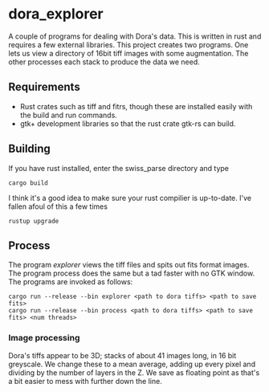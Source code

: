 # dora_explorer

A couple of programs for dealing with Dora's data. This is written in rust and requires a few external libraries. This project creates two programs. One lets us view a directory of 16bit tiff images with some augmentation. The other processes each stack to produce the data we need.

## Requirements

* Rust crates such as tiff and fitrs, though these are installed easily with the build and run commands.
* gtk+ development libraries so that the rust crate gtk-rs can build.

## Building

If you have rust installed, enter the swiss_parse directory and type

    cargo build

I think it's a good idea to make sure your rust compilier is up-to-date. I've fallen afoul of this a few times

    rustup upgrade

## Process

The program *explorer* views the tiff files and spits out fits format images. The program process does the same but a tad faster with no GTK window. The programs are invoked as follows:

    cargo run --release --bin explorer <path to dora tiffs> <path to save fits>
    cargo run --release --bin process <path to dora tiffs> <path to save fits> <num threads>

### Image processing

Dora's tiffs appear to be 3D; stacks of about 41 images long, in 16 bit greyscale. We change these to a mean average, adding up every pixel and dividing by the number of layers in the Z. We save as floating point as that's a bit easier to mess with further down the line.
